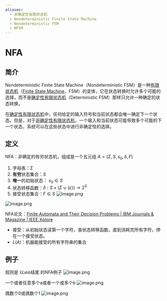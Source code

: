 ```yaml
---
aliases:
  - 非确定性有限状态机
  - Nondeterministic Finite State Machine
  - Nondeterministic FSM
  - NFSM
---
```


# NFA

## 简介


Nondeterministic Finite State Machine（Nondeterministic FSM）是一种[有限状态机](FSM.md)（[Finite State Machine](FSM.md)，FSM）的变体，它在状态转换时允许多个可能的选择，而不是[确定性有限状态机](DFA.md)（Deterministic FSM）那样只允许一种确定的状态转换。

在[确定性有限状态机](DFA.md)中，任何给定的输入符号和当前状态都会唯一确定下一个状态。但是，对于[非确定性有限状态机](NFA.md)，一个输入和当前状态可能导致多个可能的下一个状态，系统可以在这些状态中进行非确定性的选择。

## 定义
NFA：非确定的有穷状态机，组成是一个五元组 $A = (\Sigma, S, s_0, \delta, F)$
1. 字母表：$\Sigma$
2. **有穷**状态集合：$S$
3. **唯一**的初始状态： $s_0 \in S$
4. 状态转移函数：$\delta: S \times(\Sigma \cup\{\epsilon\}) \rightarrow 2^{S}$
5. 接受状态集合：$F \in S$
![image.png](https://pic-1257412153.cos.ap-nanjing.myqcloud.com/images/2023/12/29/20231229184840-b1043f.png)

![image.png](https://pic-1257412153.cos.ap-nanjing.myqcloud.com/images/2023/12/29/20231229185305-8643e8.png)

NFA论文：[Finite Automata and Their Decision Problems | IBM Journals & Magazine | IEEE Xplore](https://ieeexplore.ieee.org/abstract/document/5392601)

- 接受：从初始状态读第一个字符，查状态转移函数，直到消耗完所有字符，停在一个接受状态。
- $L(A)$：机器能接受的所有字符串的集合

## 例子

规则是 以`abb`结尾 的NFA例子
![image.png](https://pic-1257412153.cos.ap-nanjing.myqcloud.com/images/2023/12/29/20231229185859-6da849.png)

一个或者任意多个a或者一个或多个b
![image.png](https://pic-1257412153.cos.ap-nanjing.myqcloud.com/images/2023/12/29/20231229190209-f9f211.png)


偶数个0或偶数个1
![image.png](https://pic-1257412153.cos.ap-nanjing.myqcloud.com/images/2023/12/29/20231229190239-00caf4.png)
